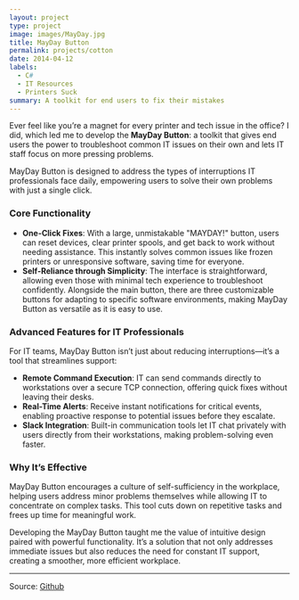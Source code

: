 ```yaml
---
layout: project
type: project
image: images/MayDay.jpg
title: MayDay Button
permalink: projects/cotton
date: 2014-04-12
labels:
  - C#
  - IT Resources
  - Printers Suck
summary: A toolkit for end users to fix their mistakes
---
```


Ever feel like you’re a magnet for every printer and tech issue in the office? I did, which led me to develop the **MayDay Button**: a toolkit that gives end users the power to troubleshoot common IT issues on their own and lets IT staff focus on more pressing problems.

MayDay Button is designed to address the types of interruptions IT professionals face daily, empowering users to solve their own problems with just a single click.

### Core Functionality
- **One-Click Fixes**: With a large, unmistakable "MAYDAY!" button, users can reset devices, clear printer spools, and get back to work without needing assistance. This instantly solves common issues like frozen printers or unresponsive software, saving time for everyone.
- **Self-Reliance through Simplicity**: The interface is straightforward, allowing even those with minimal tech experience to troubleshoot confidently. Alongside the main button, there are three customizable buttons for adapting to specific software environments, making MayDay Button as versatile as it is easy to use.
  
### Advanced Features for IT Professionals
For IT teams, MayDay Button isn’t just about reducing interruptions—it’s a tool that streamlines support:
- **Remote Command Execution**: IT can send commands directly to workstations over a secure TCP connection, offering quick fixes without leaving their desks.
- **Real-Time Alerts**: Receive instant notifications for critical events, enabling proactive response to potential issues before they escalate.
- **Slack Integration**: Built-in communication tools let IT chat privately with users directly from their workstations, making problem-solving even faster.

### Why It’s Effective
MayDay Button encourages a culture of self-sufficiency in the workplace, helping users address minor problems themselves while allowing IT to concentrate on complex tasks. This tool cuts down on repetitive tasks and frees up time for meaningful work. 

Developing the MayDay Button taught me the value of intuitive design paired with powerful functionality. It’s a solution that not only addresses immediate issues but also reduces the need for constant IT support, creating a smoother, more efficient workplace.
<hr>

Source: <a href="https://github.com/Joexv/MayDay-Button"><i class="large github icon "></i>Github</a>


